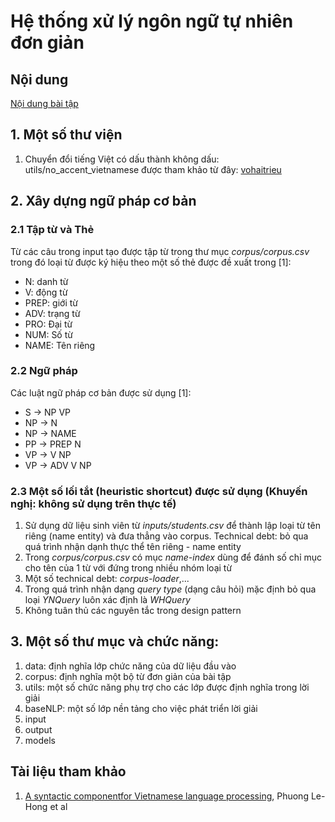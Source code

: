 # Hệ thống xử lý ngôn ngữ tự nhiên đơn giản
## Nội dung
[Nội dung bài tập](https://drive.google.com/file/d/1sSPWcUkvci_aKBjv4-u38atOiJQGqm09/view?usp=sharing)
## 1. Một số thư viện
1. Chuyển đổi tiếng Việt có dấu thành không dấu: utils/no_accent_vietnamese được tham khảo từ đây: [vohaitrieu](https://gist.github.com/thuandt/3421905#gistcomment-2966421)

## 2. Xây dựng ngữ pháp cơ bản
### 2.1 Tập từ và Thẻ
Từ các câu trong input tạo được tập từ trong thư mục _corpus/corpus.csv_ trong đó loại từ được ký hiệu theo một số thẻ được đề xuất trong [1]:
+ N: danh từ
+ V: động từ
+ PREP: giới từ
+ ADV: trạng từ
+ PRO: Đại từ
+ NUM: Số từ
+ NAME: Tên riêng
### 2.2 Ngữ pháp
Các luật ngữ pháp cơ bản được sử dụng [1]:
+ S -> NP VP
+ NP -> N
+ NP -> NAME
+ PP -> PREP N
+ VP -> V NP
+ VP -> ADV V NP
### 2.3 Một số lối tắt (heuristic shortcut) được sử dụng (Khuyến nghị: không sử dụng trên thực tế)
1. Sử dụng dữ liệu sinh viên từ _inputs/students.csv_ để thành lập loại từ tên riêng (name entity) và đưa thẳng vào corpus. Technical debt: bỏ qua quá trình nhận dạnh thực thể tên riêng - name entity
2. Trong _corpus/corpus.csv_ có mục _name-index_ dùng để đánh số chỉ mục cho tên của 1 từ với đứng trong nhiều nhóm loại từ 
3. Một số technical debt: _corpus-loader_,...
4. Trong quá trình nhận dạng _query type_ (dạng câu hỏi) mặc định bỏ qua loại _YNQuery_ luôn xác định là _WHQuery_
5. Không tuân thủ các nguyên tắc trong design pattern

## 3. Một số thư mục và chức năng:
1. data: định nghĩa lớp chức năng của dữ liệu đầu vào
2. corpus: định nghĩa một bộ từ đơn giản của bài tập
3. utils: một số chức năng phụ trợ cho các lớp được định nghĩa trong lời giải
4. baseNLP: một số lớp nền tảng cho việc phát triển lời giải
5. input
6. output
7. models

## Tài liệu tham khảo
1. [A syntactic componentfor Vietnamese language processing](https://core.ac.uk/download/pdf/193897487.pdf), Phuong Le-Hong et al

